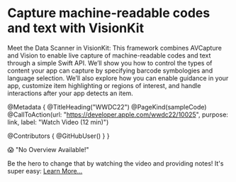# Capture machine-readable codes and text with VisionKit

Meet the Data Scanner in VisionKit: This framework combines AVCapture and Vision to enable live capture of machine-readable codes and text through a simple Swift API. We’ll show you how to control the types of content your app can capture by specifying barcode symbologies and language selection. We’ll also explore how you can enable guidance in your app, customize item highlighting or regions of interest, and handle interactions after your app detects an item.

@Metadata {
   @TitleHeading("WWDC22")
   @PageKind(sampleCode)
   @CallToAction(url: "https://developer.apple.com/wwdc22/10025", purpose: link, label: "Watch Video (12 min)")

   @Contributors {
      @GitHubUser(<replace this with your GitHub handle>)
   }
}

😱 "No Overview Available!"

Be the hero to change that by watching the video and providing notes! It's super easy:
 [Learn More…](https://wwdcnotes.github.io/WWDCNotes/documentation/wwdcnotes/contributing)
